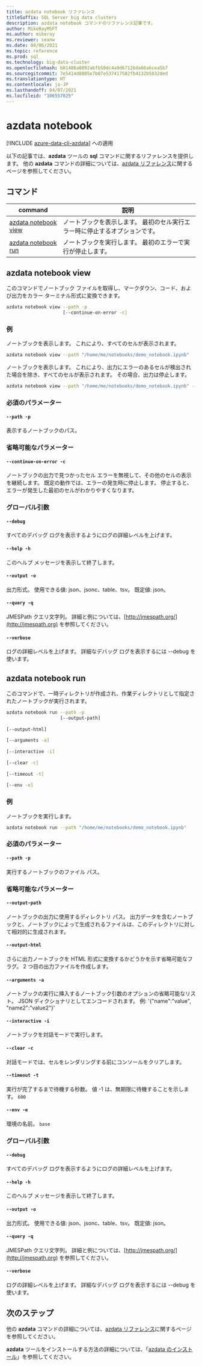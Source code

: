 ```yaml
---
title: azdata notebook リファレンス
titleSuffix: SQL Server big data clusters
description: azdata notebook コマンドのリファレンス記事です。
author: MikeRayMSFT
ms.author: mikeray
ms.reviewer: seanw
ms.date: 04/06/2021
ms.topic: reference
ms.prod: sql
ms.technology: big-data-cluster
ms.openlocfilehash: b01486a0892abfb50dc4a9d67126da66a6cea5b7
ms.sourcegitcommit: 7e5414d8005e7b07e537417582fb4132b5832ded
ms.translationtype: HT
ms.contentlocale: ja-JP
ms.lasthandoff: 04/07/2021
ms.locfileid: "106557025"
---
```

# <a name="azdata-notebook"></a>azdata notebook

[!INCLUDE [azure-data-cli-azdata](../../includes/azure-data-cli-azdata.md)] への適用

以下の記事では、**azdata** ツールの **sql** コマンドに関するリファレンスを提供します。 他の **azdata** コマンドの詳細については、[azdata リファレンス](reference-azdata.md)に関するページを参照してください。

## <a name="commands"></a>コマンド

|command|説明|
| --- | --- |
[azdata notebook view](#azdata-notebook-view) | ノートブックを表示します。  最初のセル実行エラー時に停止するオプションです。
[azdata notebook run](#azdata-notebook-run) | ノートブックを実行します。  最初のエラーで実行が停止します。
## <a name="azdata-notebook-view"></a>azdata notebook view
このコマンドでノートブック ファイルを取得し、マークダウン、コード、および出力をカラー ターミナル形式に変換できます。
```bash
azdata notebook view --path -p 
                     [--continue-on-error -c]
```
### <a name="examples"></a>例
ノートブックを表示します。  これにより、すべてのセルが表示されます。
```bash
azdata notebook view --path "/home/me/notebooks/demo_notebook.ipynb"
```
ノートブックを表示します。  これにより、出力にエラーのあるセルが検出された場合を除き、すべてのセルが表示されます。  その場合、出力は停止します。
```bash
azdata notebook view --path "/home/me/notebooks/demo_notebook.ipynb" --stop-on-error
```
### <a name="required-parameters"></a>必須のパラメーター
#### `--path -p`
表示するノートブックのパス。
### <a name="optional-parameters"></a>省略可能なパラメーター
#### `--continue-on-error -c`
ノートブックの出力で見つかったセル エラーを無視して、その他のセルの表示を継続します。 既定の動作では、エラーの発生時に停止します。  停止すると、エラーが発生した最初のセルがわかりやすくなります。
### <a name="global-arguments"></a>グローバル引数
#### `--debug`
すべてのデバッグ ログを表示するようにログの詳細レベルを上げます。
#### `--help -h`
このヘルプ メッセージを表示して終了します。
#### `--output -o`
出力形式。  使用できる値: json、jsonc、table、tsv。  既定値: json。
#### `--query -q`
JMESPath クエリ文字列。 詳細と例については、[http://jmespath.org/](http://jmespath.org) を参照してください。
#### `--verbose`
ログの詳細レベルを上げます。 詳細なデバッグ ログを表示するには --debug を使います。
## <a name="azdata-notebook-run"></a>azdata notebook run
このコマンドで、一時ディレクトリが作成され、作業ディレクトリとして指定されたノートブックが実行されます。
```bash
azdata notebook run --path -p 
                    [--output-path]  
                    
[--output-html]  
                    
[--arguments -a]  
                    
[--interactive -i]  
                    
[--clear -c]  
                    
[--timeout -t]  
                    
[--env -e]
```
### <a name="examples"></a>例
ノートブックを実行します。
```bash
azdata notebook run --path "/home/me/notebooks/demo_notebook.ipynb"
```
### <a name="required-parameters"></a>必須のパラメーター
#### `--path -p`
実行するノートブックのファイル パス。
### <a name="optional-parameters"></a>省略可能なパラメーター
#### `--output-path`
ノートブックの出力に使用するディレクトリ パス。  出力データを含むノートブックと、ノートブックによって生成されるファイルは、このディレクトリに対して相対的に生成されます。
#### `--output-html`
さらに出力ノートブックを HTML 形式に変換するかどうかを示す省略可能なフラグ。  2 つ目の出力ファイルを作成します。
#### `--arguments -a`
ノートブックの実行に挿入するノートブック引数のオプションの省略可能なリスト。  JSON ディクショナリとしてエンコードされます。  例: '{"name":"value", "name2":"value2"}'
#### `--interactive -i`
ノートブックを対話モードで実行します。
#### `--clear -c`
対話モードでは、セルをレンダリングする前にコンソールをクリアします。
#### `--timeout -t`
実行が完了するまで待機する秒数。 値 -1 は、無期限に待機することを示します。
`600`
#### `--env -e`
環境の名前。
`base`
### <a name="global-arguments"></a>グローバル引数
#### `--debug`
すべてのデバッグ ログを表示するようにログの詳細レベルを上げます。
#### `--help -h`
このヘルプ メッセージを表示して終了します。
#### `--output -o`
出力形式。  使用できる値: json、jsonc、table、tsv。  既定値: json。
#### `--query -q`
JMESPath クエリ文字列。 詳細と例については、[http://jmespath.org/](http://jmespath.org) を参照してください。
#### `--verbose`
ログの詳細レベルを上げます。 詳細なデバッグ ログを表示するには --debug を使います。

## <a name="next-steps"></a>次のステップ

他の **azdata** コマンドの詳細については、[azdata リファレンス](reference-azdata.md)に関するページを参照してください。 

**azdata** ツールをインストールする方法の詳細については、「[azdata のインストール](..\install\deploy-install-azdata.md)」を参照してください。

